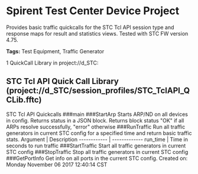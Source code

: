 # Spirent Test Center Device Project
Provides basic traffic quickcalls for the STC Tcl API session type and response maps for result and statistics views. Tested with STC FW version 4.75. 

<b>Tags:</b> Test Equipment, Traffic Generator



1 QuickCall Library in project://d_STC:
## STC Tcl API Quick Call Library (project://d_STC/session_profiles/STC_TclAPI_QCLib.fftc)
STC Tcl API Quickcalls
###main
###StartArp
Starts ARP/ND on all devices in config. Returns status in a JSON block.
Returns block 
 status "OK" if all ARPs resolve successfully, "error" otherwise
###RunTraffic
Run all traffic generators in current STC config for a specified time and return basic traffic stats.
Argument | Description
------------ | -------------
run_time | Time in seconds to run traffic
###StartTraffic
Start all traffic generators in current STC config
###StopTraffic
Stop all traffic generators in current STC config
###GetPortInfo
Get info on all ports in the current STC config.
Created on: Monday November 06 2017 12:40:14 CST
